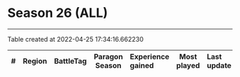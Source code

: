 # Season 26 (ALL)

---
Table created at 2022-04-25 17:34:16.662230

| #  | Region | BattleTag | Paragon Season | Experience gained | Most played | Last update |
| :- | :----: | :-------- | :------------: | :---------------- | :---------: | :---------- |
